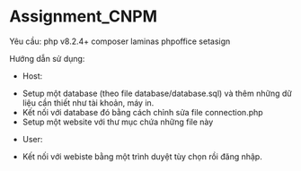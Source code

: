 # Assignment_CNPM
Yêu cầu:
php v8.2.4+
composer
laminas
phpoffice
setasign

Hướng dẫn sử dụng:
- Host:
+ Setup một database (theo file database/database.sql) và thêm những dữ liệu cần thiết như tài khoản, máy in.
+ Kết nối với database đó bằng cách chỉnh sửa file connection.php
+ Setup một website với thư mục chứa những file này

- User:
+ Kết nối với webiste bằng một trình duyệt tùy chọn rồi đăng nhập.